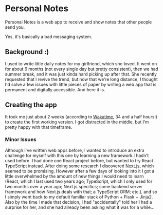 # Personal Notes

Personal Notes is a web app to receive and show notes that other people send
you.

Yes, it's basically a bad messaging system.

## Background :)

I used to write little daily notes for my girlfriend, which she loved. It went
on for about 6 months (not every single day but pretty consistent), then we had
summer break, and it was just kinda hard picking up after that. She recently
requested that I revive the trend, but now that we're long distance, I thought
I'd solve a few issues with little pieces of paper by writing a web app that is
permanent and digitally accessible. And here it is.

## Creating the app

It took me just about 2 weeks (according to [Wakatime](https://wakatime.com/),
34 and a half hours!) to create the first working version. I got distracted in
the middle, but I'm pretty happy with that timeframe.

### Minor Issues

Although I've written web apps before, I wanted to introduce an extra challenge
for myself with this one by learning a new framework I hadn't used before. I had
done one React project before, but wanted to try React TypeScript instead. After
doing some research I discovered [Next.js](https://nextjs.org/), which seemed to
be promising. However after a few days of looking into it I got a little
overwhelmed by the amount of new things I would need to learn (React, which I
last used two years ago; TypeScript, which I only used for two months over a
year ago; Next.js specifics; some backend server framework and how Next.js deals
with that; a TypeScript ORM; etc.), and so I simply went back to my default
familiar stack of Python + Flask + Jinja2. Also by the time I made that
decision, I had "accidentally" told her I had a surprise for her, and she had
already been asking what it was for a while...

